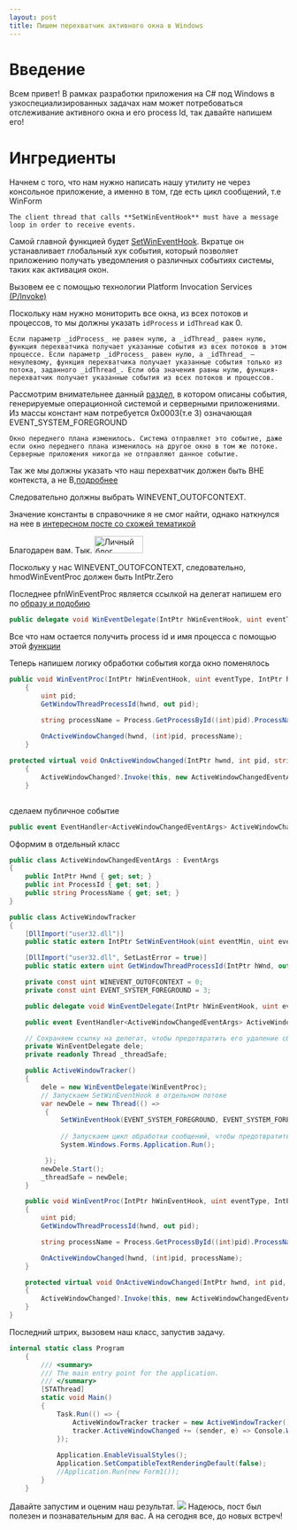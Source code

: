 ```yaml
---
layout: post
title: Пишем перехватчик активного окна в Windows
---
```

# Введение
Всем привет! В рамках разработки приложения на C# под Windows в узкоспециализированных задачах нам может потребоваться отслеживание активного окна и его process Id, так давайте напишем его!

# Ингредиенты
Начнем с того, что нам нужно написать нашу утилиту не через консольное приложение, а именно в том, где есть цикл сообщений, т.е WinForm

```
The client thread that calls **SetWinEventHook** must have a message loop in order to receive events.
```

Самой главной функцией будет [SetWinEventHook](https://learn.microsoft.com/ru-ru/windows/win32/api/winuser/nf-winuser-setwineventhook?redirectedfrom=MSDN).
Вкратце он устанавливает глобальный хук события, который позволяет приложению получать уведомления о различных событиях системы, таких как активация окон.

Вызовем ее с помощью технологии Platform Invocation Services [(P/Invoke)](https://learn.microsoft.com/ru-ru/dotnet/api/system.runtime.interopservices.dllimportattribute?view=net-8.0)

Поскольку нам нужно мониторить все окна, из всех потоков и процессов, то мы должны указать `idProcess` и `idThread` как 0.
```
Если параметр _idProcess_ не равен нулю, а _idThread_ равен нулю, функция перехватчика получает указанные события из всех потоков в этом процессе. Если параметр _idProcess_ равен нулю, а _idThread_ — ненулевому, функция перехватчика получает указанные события только из потока, заданного _idThread_. Если оба значения равны нулю, функция-перехватчик получает указанные события из всех потоков и процессов.
```
Рассмотрим внимательнее данный [раздел](https://learn.microsoft.com/en-us/windows/win32/winauto/event-constants), в котором описаны события, генерируемые операционной системой и серверными приложениями.
Из массы констант нам потребуется 0x0003(т.е 3) означающая EVENT_SYSTEM_FOREGROUND
```
Окно переднего плана изменилось. Система отправляет это событие, даже если окно переднего плана изменилось на другое окно в том же потоке. Серверные приложения никогда не отправляют данное событие.
```
Так же мы должны указать что наш перехватчик должен быть ВНЕ контекста, а не В,[подробнее](https://learn.microsoft.com/ru-ru/windows/win32/winauto/in-context-and-out-of-context-hook-functions)


Следовательно должны выбрать WINEVENT_OUTOFCONTEXT.

Значение константы в справочнике я не смог найти, однако наткнулся на нее в [интересном посте со схожей тематикой](https://www.manhunter.ru/assembler/1536_perehvat_i_obrabotka_izmeneniya_zagolovka_okna_drugogo_prilozheniya.html)

Благодарен вам.
Тык.
<a href="https://www.manhunter.ru" target="_blank"><img src="https://www.manhunter.ru/images/button.gif" alt="Личный блог ManHunter'а" title="Личный блог ManHunter'а" width="88" height="31" /></a>

Поскольку у нас WINEVENT_OUTOFCONTEXT, следовательно, hmodWinEventProc должен быть IntPtr.Zero

Последнее pfnWinEventProc является ссылкой на делегат
напишем его по [образу и подобию](https://learn.microsoft.com/ru-ru/windows/win32/api/winuser/nc-winuser-wineventproc)

```cs
public delegate void WinEventDelegate(IntPtr hWinEventHook, uint eventType, IntPtr hwnd, int idObject, int idChild, uint dwEventThread, uint dwmsEventTime);
```

Все что нам остается получить process id и имя процесса с помощью этой [функции](https://learn.microsoft.com/ru-ru/windows/win32/api/winuser/nf-winuser-getwindowthreadprocessid)

Теперь напишем логику обработки события когда окно поменялось

```cs
public void WinEventProc(IntPtr hWinEventHook, uint eventType, IntPtr hwnd, int idObject, int idChild, uint dwEventThread, uint dwmsEventTime)
    {
        uint pid;
        GetWindowThreadProcessId(hwnd, out pid);

        string processName = Process.GetProcessById((int)pid).ProcessName;

        OnActiveWindowChanged(hwnd, (int)pid, processName);
    }
    
protected virtual void OnActiveWindowChanged(IntPtr hwnd, int pid, string processName)
    {
        ActiveWindowChanged?.Invoke(this, new ActiveWindowChangedEventArgs { Hwnd = hwnd, ProcessId = pid, ProcessName = processName });
    }
    
```
сделаем публичное событие

```cs
public event EventHandler<ActiveWindowChangedEventArgs> ActiveWindowChanged;
```

Оформим в отдельный класс
```cs
public class ActiveWindowChangedEventArgs : EventArgs
{
    public IntPtr Hwnd { get; set; }
    public int ProcessId { get; set; }
    public string ProcessName { get; set; }
}

public class ActiveWindowTracker
{
    [DllImport("user32.dll")]
    public static extern IntPtr SetWinEventHook(uint eventMin, uint eventMax, IntPtr hmodWinEventProc, WinEventDelegate lpfnWinEventProc, uint idProcess, uint idThread, uint dwFlags);

    [DllImport("user32.dll", SetLastError = true)]
    public static extern uint GetWindowThreadProcessId(IntPtr hWnd, out uint lpdwProcessId);

    private const uint WINEVENT_OUTOFCONTEXT = 0;
    private const uint EVENT_SYSTEM_FOREGROUND = 3;

    public delegate void WinEventDelegate(IntPtr hWinEventHook, uint eventType, IntPtr hwnd, int idObject, int idChild, uint dwEventThread, uint dwmsEventTime);

    public event EventHandler<ActiveWindowChangedEventArgs> ActiveWindowChanged;

    // Сохраняем ссылку на делегат, чтобы предотвратить его удаление сборщиком мусора
    private WinEventDelegate dele;
    private readonly Thread _threadSafe;

    public ActiveWindowTracker()
    {
        dele = new WinEventDelegate(WinEventProc);
        // Запускаем SetWinEventHook в отдельном потоке
        var newDele = new Thread(() =>
         {
             SetWinEventHook(EVENT_SYSTEM_FOREGROUND, EVENT_SYSTEM_FOREGROUND, IntPtr.Zero, dele, 0, 0, WINEVENT_OUTOFCONTEXT);
             
             // Запускаем цикл обработки сообщений, чтобы предотвратить завершение потока
             System.Windows.Forms.Application.Run();

         });
        newDele.Start();
        _threadSafe = newDele;
    }

    public void WinEventProc(IntPtr hWinEventHook, uint eventType, IntPtr hwnd, int idObject, int idChild, uint dwEventThread, uint dwmsEventTime)
    {
        uint pid;
        GetWindowThreadProcessId(hwnd, out pid);

        string processName = Process.GetProcessById((int)pid).ProcessName;

        OnActiveWindowChanged(hwnd, (int)pid, processName);
    }

    protected virtual void OnActiveWindowChanged(IntPtr hwnd, int pid, string processName)
    {
        ActiveWindowChanged?.Invoke(this, new ActiveWindowChangedEventArgs { Hwnd = hwnd, ProcessId = pid, ProcessName = processName });
    }
}
```

Последний штрих, вызовем наш класс, запустив задачу.
```cs
internal static class Program
    {
        /// <summary>
        /// The main entry point for the application.
        /// </summary>
        [STAThread]
        static void Main()
        {
            Task.Run(() => {
                ActiveWindowTracker tracker = new ActiveWindowTracker();
                tracker.ActiveWindowChanged += (sender, e) => Console.WriteLine($"Thread: {System.Threading.Thread.CurrentThread}Window activated: {e.Hwnd}, PID: {e.ProcessId}, Process Name: {e.ProcessName}");
            });
            
            Application.EnableVisualStyles();
            Application.SetCompatibleTextRenderingDefault(false);
            //Application.Run(new Form1());
        }
    }
```

Давайте запустим и оценим наш результат.
![](assets/2024-02-26-02-08-03.gif)
Надеюсь, пост был полезен и познавательным для вас.
А на сегодня все, до новых встреч!


